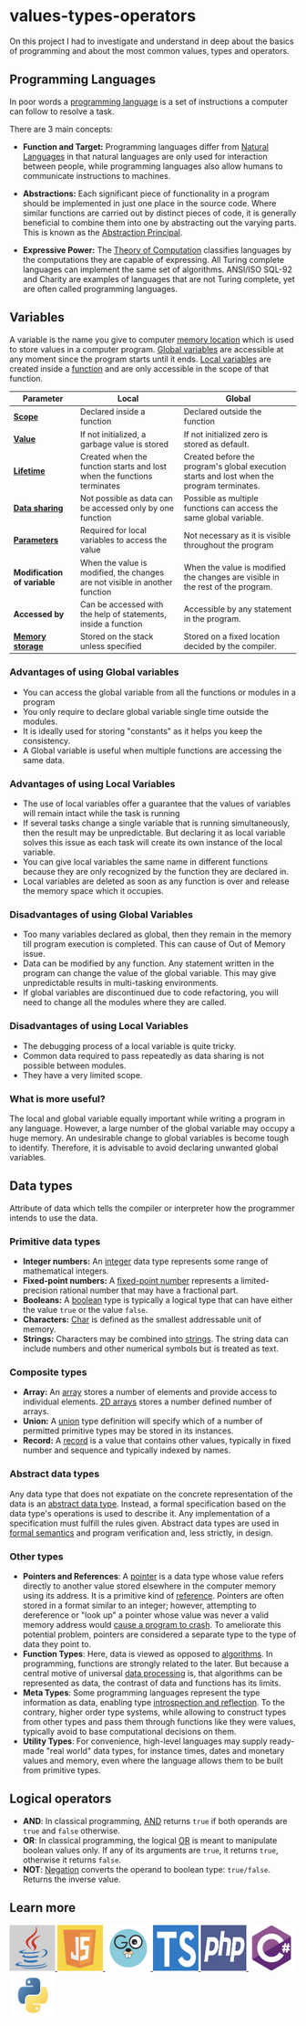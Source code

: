 # **values-types-operators**
On this project I had to investigate and understand in deep about the basics of programming and about the most common values, types and operators.

## **Programming Languages**
In poor words a [programming language](https://en.wikipedia.org/wiki/Programming_language) is a set of instructions a computer can follow to resolve a task.

There are 3 main concepts:

* **Function and Target:**
Programming languages differ from [Natural Languages](https://en.wikipedia.org/wiki/Natural_language) in that natural languages are only used for interaction between people, while programming languages also allow humans to communicate instructions to machines.

*  **Abstractions:**
Each significant piece of functionality in a program should be implemented in just one place in the source code. Where similar functions are carried out by distinct pieces of code, it is generally beneficial to combine them into one by abstracting out the varying parts. This is known as the [Abstraction Principal](https://en.wikipedia.org/wiki/Abstraction_principle_(computer_programming)#:~:text=In%20software%20engineering%20and%20programming,abstractions%20provided%20by%20the%20programming).

* **Expressive Power:**
The [Theory of Computation](https://en.wikipedia.org/wiki/Theory_of_computation) classifies languages by the computations they are capable of expressing. All Turing complete languages can implement the same set of algorithms. ANSI/ISO SQL-92 and Charity are examples of languages that are not Turing complete, yet are often called programming languages.

## Variables
A variable is the name you give to computer [memory location](https://www.sciencedirect.com/topics/engineering/memory-location) which is used to store values in a computer program. [Global variables](https://en.wikipedia.org/wiki/Global_variable) are accessible at any moment since the program starts until it ends. [Local variables](https://en.wikipedia.org/wiki/Local_variable) are created inside a [function](https://www.tutorialspoint.com/computer_programming/computer_programming_functions.htm#:~:text=A%20function%20is%20a%20block,perform%20a%20single%2C%20related%20action.&text=Different%20programming%20languages%20name%20them,%2Droutines%2C%20procedures%2C%20etc.) and are only accessible in the scope of that function.

**Parameter** | **Local** | **Global**
--- | --- | ---
[**Scope**](https://en.wikipedia.org/wiki/Scope_(computer_science)) | Declared inside a function | Declared outside the function
[**Value**](https://www.ibm.com/support/knowledgecenter/en/SSLTBW_2.3.0/com.ibm.zos.v2r3.ikjc300/ikj2g2_Variable_Values.htm) | If not initialized, a garbage value is stored | If not initialized zero is stored as default.
[**Lifetime**](https://en.wikipedia.org/wiki/Object_lifetime) | Created when the function starts and lost when the functions terminates | Created before the program's global execution starts and lost when the program terminates.
[**Data sharing**](https://en.wikipedia.org/wiki/Data_sharing) | Not possible as data can be accessed only by one function | Possible as multiple functions can access the same global variable.
[**Parameters**](https://en.wikipedia.org/wiki/Parameter_(computer_programming)) | Required for local variables to access the value | Not necessary as it is visible throughout the program
**Modification of variable** | When the value is modified, the changes are not visible in another function | When the value is modified the changes are visible in the rest of the program.
**Accessed by** | Can be accessed with the help of statements, inside a function | Accessible by any statement in the program.
[**Memory storage**](https://www.sciencedirect.com/topics/engineering/program-memory) | Stored on the stack unless specified | Stored on a fixed location decided by the compiler.

### Advantages of using Global variables
* You can access the global variable from all the functions or modules in a program
* You only require to declare global variable single time outside the modules.
* It is ideally used for storing "constants" as it helps you keep the consistency.
* A Global variable is useful when multiple functions are accessing the same data.

### Advantages of using Local Variables
* The use of local variables offer a guarantee that the values of variables will remain intact while the task is running
* If several tasks change a single variable that is running simultaneously, then the result may be unpredictable. But declaring it as local variable solves this issue as each task will create its own instance of the local variable.
* You can give local variables the same name in different functions because they are only recognized by the function they are declared in.
* Local variables are deleted as soon as any function is over and release the memory space which it occupies.

### Disadvantages of using Global Variables
* Too many variables declared as global, then they remain in the memory till program execution is completed. This can cause of Out of Memory issue.
* Data can be modified by any function. Any statement written in the program can change the value of the global variable. This may give unpredictable results in multi-tasking environments.
* If global variables are discontinued due to code refactoring, you will need to change all the modules where they are called.

### Disadvantages of using Local Variables
* The debugging process of a local variable is quite tricky.
* Common data required to pass repeatedly as data sharing is not possible between modules.
* They have a very limited scope.

### What is more useful?
The local and global variable equally important while writing a program in any language. However, a large number of the global variable may occupy a huge memory. An undesirable change to global variables is become tough to identify. Therefore, it is advisable to avoid declaring unwanted global variables.

## Data types
Attribute of data which tells the compiler or interpreter how the programmer intends to use the data.

### Primitive data types
* **Integer numbers:** An [integer](https://press.rebus.community/programmingfundamentals/chapter/integer-data-type/) data type represents some range of mathematical integers.
* **Fixed-point numbers:** A [fixed-point number](https://www.mathworks.com/help/dsp/ug/concepts-and-terminology.html) represents a limited-precision rational number that may have a fractional part.
* **Booleans:** A [boolean](https://en.wikipedia.org/wiki/Boolean_data_type) type is typically a logical type that can have either the value `true` or the value `false`.  
* **Characters:** [Char](https://www.ibm.com/support/knowledgecenter/SSGU8G_11.50.0/com.ibm.glsug.doc/ids_gug_117.htm) is defined as the smallest addressable unit of memory.
* **Strings:** Characters may be combined into [strings](https://press.rebus.community/programmingfundamentals/chapter/string-data-type/). The string data can include numbers and other numerical symbols but is treated as text.

### Composite types
* **Array:** An [array](https://en.wikipedia.org/wiki/Array_data_type#:~:text=In%20computer%20science%2C%20an%20array,array%20value%2C%20or%20simply%20array.) stores a number of elements and provide access to individual elements. [2D arrays](https://www.mathworks.com/help/matlab/math/multidimensional-arrays.html) stores a number defined number of arrays.
* **Union:** A [union](https://en.wikipedia.org/wiki/Union_type#:~:text=In%20computer%20science%2C%20a%20union,describe%20such%20values%20and%20variables.) type definition will specify which of a number of permitted primitive types may be stored in its instances.
* **Record:** A [record](https://en.wikipedia.org/wiki/Record_(computer_science)#:~:text=A%20record%20type%20is%20a,which%20it%20can%20be%20accessed.) is a value that contains other values, typically in fixed number and sequence and typically indexed by names.

### Abstract data types
Any data type that does not expatiate on the concrete representation of the data is an [abstract data type](https://en.wikipedia.org/wiki/Abstract_data_type#:~:text=In%20computer%20science%2C%20an%20abstract,the%20behavior%20of%20these%20operations.). Instead, a formal specification based on the data type's operations is used to describe it. Any implementation of a specification must fulfill the rules given. Abstract data types are used in [formal semantics](https://en.wikipedia.org/wiki/Semantics_(computer_science)) and program verification and, less strictly, in design.

### Other types
* **Pointers and References**: A [pointer](https://en.wikipedia.org/wiki/Pointer_(computer_programming)) is a data type whose value refers directly to another value stored elsewhere in the computer memory using its address. It is a primitive kind of [reference](https://en.wikipedia.org/wiki/Reference_(computer_science)). Pointers are often stored in a format similar to an integer; however, attempting to dereference or "look up" a pointer whose value was never a valid memory address would [cause a program to crash](https://en.wikipedia.org/wiki/Crash_(computing)#:~:text=In%20computing%2C%20a%20crash%2C%20or,any%20details%20relating%20to%20it.). To ameliorate this potential problem, pointers are considered a separate type to the type of data they point to.
* **Function Types**: Here, data is viewed as opposed to [algorithms]((https://en.wikipedia.org/wiki/Algorithm)). In programming, functions are strongly related to the later. But because a central motive of universal [data processing](https://en.wikipedia.org/wiki/Data_processing) is, that algorithms can be represented as data, the contrast of data and functions has its limits.
* **Meta Types**: Some programming languages represent the type information as data, enabling type [introspection and reflection](https://thecodeboss.dev/2016/02/programming-concepts-type-introspection-and-reflection/). To the contrary, higher order type systems, while allowing to construct types from other types and pass them through functions like they were values, typically avoid to base computational decisions on them.
* **Utility Types**: For convenience, high-level languages may supply ready-made "real world" data types, for instance times, dates and monetary values and memory, even where the language allows them to be built from primitive types.

## Logical operators
* **AND**: In classical programming, [AND](https://docs.microsoft.com/en-us/cpp/cpp/logical-and-operator-amp-amp?view=msvc-160) returns `true` if both operands are `true` and `false` otherwise.
* **OR**: In classical programming, the logical [OR](https://docs.microsoft.com/en-us/cpp/cpp/logical-or-operator-pipe-pipe?view=msvc-160) is meant to manipulate boolean values only. If any of its arguments are `true`, it returns `true`, otherwise it returns `false`.
* **NOT**: [Negation](https://docs.microsoft.com/en-us/cpp/cpp/logical-negation-operator-exclpt?view=msvc-160) converts the operand to boolean type: `true/false`. Returns the inverse value.

## Learn more
<a href="https://docs.oracle.com/en/java/">
    <img src="../resources/java_logo.png" alt="Java Logo" width="80" height="80">
</a>
<a href="https://developer.mozilla.org/es/docs/Web/JavaScript">
    <img src="../resources/js_logo.png" alt="JavaScript Logo" width="80" height="80">
</a>
<a href="https://golang.org/doc/">
    <img src="../resources/go_logo.png" alt="Golang Logo" width="80" height="80">
</a>
<a href="https://www.typescriptlang.org/docs/">
    <img src="../resources/ts_logo.png" alt="TypeScript Logo" width="80" height="80">
</a>
<a  href="php.net/docs.php">
    <img src="../resources/php_logo.png" alt="PHP Logo" width="80" height="80">
</a>
<a href="https://docs.microsoft.com/es-es/dotnet/csharp/">
    <img src="../resources/c_logo.png" alt="CSharp Logo" width="80" height="80">
</a>
<a href="https://docs.python.org/3/">
    <img src="../resources/python_logo.png" alt="Python Logo" width="80" height="80">
</a>